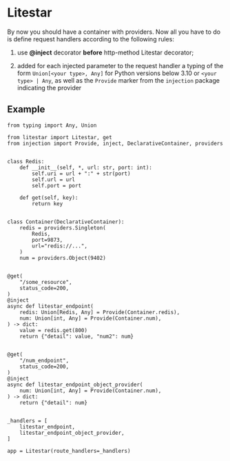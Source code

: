 # Litestar

By now you should have a container with providers.
Now all you have to do is define request handlers according to the following rules:
1. use **@inject** decorator **before** http-method Litestar decorator;

2. added for each injected parameter to the request handler a typing of the form
`Union[<your type>, Any]` for Python versions below 3.10 or `<your type> | Any`,
as well as the `Provide` marker from the `injection` package indicating the provider

## Example

```python3
from typing import Any, Union

from litestar import Litestar, get
from injection import Provide, inject, DeclarativeContainer, providers


class Redis:
    def __init__(self, *, url: str, port: int):
        self.uri = url + ":" + str(port)
        self.url = url
        self.port = port

    def get(self, key):
        return key


class Container(DeclarativeContainer):
    redis = providers.Singleton(
        Redis,
        port=9873,
        url="redis://...",
    )
    num = providers.Object(9402)


@get(
    "/some_resource",
    status_code=200,
)
@inject
async def litestar_endpoint(
    redis: Union[Redis, Any] = Provide(Container.redis),
    num: Union[int, Any] = Provide(Container.num),
) -> dict:
    value = redis.get(800)
    return {"detail": value, "num2": num}


@get(
    "/num_endpoint",
    status_code=200,
)
@inject
async def litestar_endpoint_object_provider(
    num: Union[int, Any] = Provide(Container.num),
) -> dict:
    return {"detail": num}


_handlers = [
    litestar_endpoint,
    litestar_endpoint_object_provider,
]

app = Litestar(route_handlers=_handlers)
```
